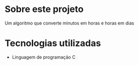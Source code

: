 # Sobre este projeto

Um algoritmo que converte minutos em horas e horas em dias

# Tecnologias utilizadas

- Linguagem de programação C
